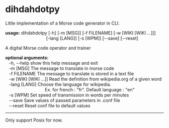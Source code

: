 # dihdahdotpy
Little implementation of a Morse code generator in CLI.


**usage:** dihdahdotpy [-h] [-m [MSG]] [-f FILENAME] [-w [WIKI [WIKI ...]]]<br>
&nbsp;&nbsp;&nbsp;&nbsp;&nbsp;&nbsp;&nbsp;&nbsp;&nbsp;&nbsp;&nbsp;&nbsp;&nbsp;
&nbsp;&nbsp;&nbsp;&nbsp;&nbsp;&nbsp;&nbsp;&nbsp;&nbsp;&nbsp;&nbsp;&nbsp;&nbsp;
&nbsp;&nbsp;&nbsp;&nbsp;&nbsp;[-lang [LANG]] [-s [WPM]] [--save] [--reset]

A digital Morse code operator and trainer

**optional arguments:**  
&nbsp;&nbsp;&nbsp;-h, --help            show this help message and exit  
&nbsp;&nbsp;&nbsp;-m [MSG]              The message to translate in morse code  
&nbsp;&nbsp;&nbsp;-f FILENAME           The message to translate is stored in a text file  
&nbsp;&nbsp;&nbsp;-w [WIKI [WIKI ...]]  Read the definition from wikipedia.org of a given word  
&nbsp;&nbsp;&nbsp;-lang [LANG]          Choose the language for wikipedia.  
&nbsp;&nbsp;&nbsp;&nbsp;&nbsp;&nbsp;&nbsp;&nbsp;&nbsp;&nbsp;&nbsp;&nbsp;&nbsp;&nbsp;&nbsp;
&nbsp;&nbsp;&nbsp;&nbsp;&nbsp;&nbsp;&nbsp;&nbsp;&nbsp;&nbsp;&nbsp;&nbsp;&nbsp;&nbsp;&nbsp;
Ex. for french :  "fr". Default language : "en"  
&nbsp;&nbsp;&nbsp;-s [WPM]              Set speed of transmission in words per minutes  
&nbsp;&nbsp;&nbsp;--save                Save values of passed parameters in .conf file  
&nbsp;&nbsp;&nbsp;--reset               Reset conf file to default values  

-------------------------------------------------------------------------------

Only support Posix for now.